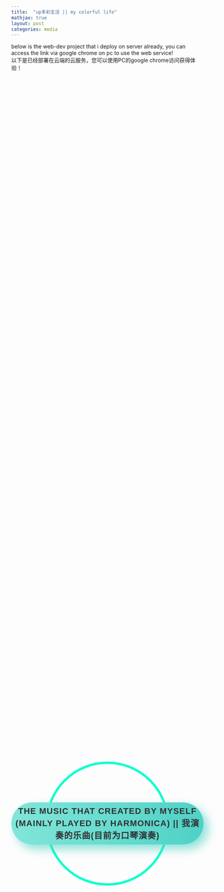 ```yaml
---
title:  "up多彩生活 || my colorful life"
mathjax: true
layout: post
categories: media
---
```


<head>

<style>
  <!-- fany button -->
 html, body {
  height: 100%;
}

.wrap1 {
  height: 100%;
  display: flex;
  align-items: center;
  justify-content: center;
}

.button1 {
  min-width: 300px;
  min-height: 60px;
  font-family: 'Nunito', sans-serif;
  font-size: 22px;
  text-transform: uppercase;
  letter-spacing: 1.3px;
  font-weight: 700;
  color: #313133;
  background: #4FD1C5;
background: linear-gradient(90deg, rgba(129,230,217,1) 0%, rgba(79,209,197,1) 100%);
  border: none;
  border-radius: 1000px;
  box-shadow: 12px 12px 24px rgba(79,209,197,.64);
  transition: all 0.3s ease-in-out 0s;
  cursor: pointer;
  outline: none;
  position: relative;
  padding: 10px;
  }

button::before {
content: '';
  border-radius: 1000px;
  min-width: calc(300px + 12px);
  min-height: calc(60px + 12px);
  border: 6px solid #00FFCB;
  box-shadow: 0 0 60px rgba(0,255,203,.64);
  position: absolute;
  top: 50%;
  left: 50%;
  transform: translate(-50%, -50%);
  opacity: 0;
  transition: all .3s ease-in-out 0s;
}

.button1:hover, .button:focus {
  color: #313133;
  transform: translateY(-6px);
}

button:hover::before, button:focus::before {
  opacity: 1;
}

button::after {
  content: '';
  width: 30px; height: 30px;
  border-radius: 100%;
  border: 6px solid #00FFCB;
  position: absolute;
  z-index: -1;
  top: 50%;
  left: 50%;
  transform: translate(-50%, -50%);
  animation: ring 1.5s infinite;
}

button:hover::after, button:focus::after {
  animation: none;
  display: none;
}

@keyframes ring {
  0% {
    width: 300px;
    height: 300px;
    opacity: 1;
  }
  100% {
    width: 900px;
    height: 900px;
    opacity: 0;
  }
}
<!--   fancy button -->
</style>

</head>

below is the web-dev project that i deploy on server already, you can access the link via google chrome on pc to use the web service!
<br>
以下是已经部署在云端的云服务，您可以使用PC的google chrome访问获得体验！



<div class="wrap1">
  <button onclick="location.href='https://bkdzq.github.io/myOwnMusicPlayer/'" class="button1">the music that created by myself (mainly played by harmonica) || 我演奏的乐曲(目前为口琴演奏)</button>
</div>

<li  color = "red">1. the music that created by myself (mainly played by harmonica) || 我演奏的乐曲(目前为口琴演奏)</li>

<a href = "https://bkdzq.github.io/myOwnMusicPlayer/">https://bkdzq.github.io/myOwnMusicPlayer/</a>


<li  color = "red">2. the painting that i have drawed || 我的画作</li>

<a href = "https://bkdzq.github.io/myGallery/">https://bkdzq.github.io/myGallery/</a>
